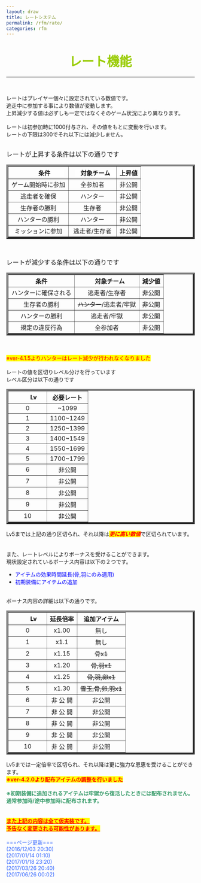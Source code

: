 ```yaml
---
layout: draw
title: レートシステム
permalink: /rfm/rate/
categories: rfm
---
```


<h1><span style="color:rgb(153,204,0);"><strong><span style="font-size:120%;">　　　　　レート機能</span> </strong></span></h1>
<hr><p><br>
</p>
<p>レートはプレイヤー個々に設定されている数値です。<br>
逃走中に参加する事により数値が変動します。<br>
上昇減少する値は必ずしも一定ではなくそのゲーム状況により異なります。<br>
<br>
レートは初参加時に1000付与され、その値をもとに変動を行います。<br>
レートの下限は300でそれ以下には減少しません。<br>
<br>
</p>
<span style="font-size:120%;">レートが上昇する条件は以下の通りです</span><br>
<table border="5" width="365"><thead><tr><th style="text-align:center;">　　<span style="background-color:rgb(255,255,255);">条件 　　</span></th><th style="text-align:center;"><span style="background-color:rgb(255,255,255);">　対象チーム　</span></th><th style="text-align:center;"><span style="background-color:rgb(255,255,255);">上昇値</span></th></tr>
</thead><tbody><tr><td style="text-align:center;">ゲーム開始時に参加</td>
<td style="text-align:center;">全参加者</td>
<td style="text-align:center;">非公開</td>
</tr>
<tr><td style="text-align:center;">逃走者を確保</td>
<td style="text-align:center;">ハンター</td>
<td style="text-align:center;">非公開</td>
</tr>
<tr><td style="text-align:center;">生存者の勝利</td>
<td style="text-align:center;">生存者</td>
<td style="text-align:center;">非公開</td>
</tr>
<tr><td style="text-align:center;">ハンターの勝利</td>
<td style="text-align:center;">ハンター</td>
<td style="text-align:center;">非公開</td>
</tr>
<tr><td style="text-align:center;">ミッションに参加</td>
<td style="text-align:center;">逃走者/生存者</td>
<td style="text-align:center;">非公開</td>
</tr>
</tbody></table>
<br>
<br>
<span style="font-size:120%;">レートが減少する条件は以下の通りです</span><br>
<table border="5" width="403"><thead><tr><th style="text-align:center;">条件</th><th style="text-align:center;">　対象チーム　</th><th style="text-align:center;">減少値<br>
</th></tr>
</thead><tbody><tr><td style="text-align:center;">ハンターに確保される</td>
<td style="text-align:center;">逃走者/生存者</td>
<td style="text-align:center;">非公開</td>
</tr>
<tr><td style="text-align:center;">生存者の勝利</td>
<td style="text-align:center;"><span style="text-decoration:line-through;">ハンター</span>/逃走者/牢獄</td>
<td style="text-align:center;">非公開</td>
</tr>
<tr><td style="text-align:center;">ハンターの勝利</td>
<td style="text-align:center;">逃走者/牢獄</td>
<td style="text-align:center;">非公開</td>
</tr>
<tr><td style="text-align:center;">規定の違反行為</td>
<td style="text-align:center;">全参加者</td>
<td style="text-align:center;">非公開</td>
</tr>
</tbody></table>
<br>
<br>
<span style="color:rgb(255,0,0);"><span style="background-color:rgb(255,255,0);">※ver-4.1.5よりハンターはレート減少が行われなくなりました</span><br>
</span><br>
レートの値を区切りレベル分けを行っています<br>
レベル区分は以下の通りです<br>
<table border="5" width="229"><thead><tr><th style="text-align:center;">　　Lv 　　</th><th style="text-align:center;">必要レート</th></tr>
</thead><tbody><tr><td style="text-align:center;">0</td>
<td style="text-align:center;">~1099</td>
</tr>
<tr><td style="text-align:center;">1</td>
<td style="text-align:center;">1100~1249</td>
</tr>
<tr><td style="text-align:center;">2</td>
<td style="text-align:center;">1250~1399</td>
</tr>
<tr><td style="text-align:center;">3</td>
<td style="text-align:center;">1400~1549</td>
</tr>
<tr><td style="text-align:center;">4</td>
<td style="text-align:center;">1550~1699</td>
</tr>
<tr><td style="text-align:center;">5</td>
<td style="text-align:center;">1700~1799</td>
</tr>
<tr><td style="text-align:center;">6</td>
<td style="text-align:center;">非公開</td>
</tr>
<tr><td style="text-align:center;">7</td>
<td style="text-align:center;">非公開</td>
</tr>
<tr><td style="text-align:center;">8</td>
<td style="text-align:center;">非公開</td>
</tr>
<tr><td style="text-align:center;">9</td>
<td style="text-align:center;">非公開</td>
</tr>
<tr><td style="text-align:center;">10</td>
<td style="text-align:center;">非公開</td>
</tr>
</tbody></table>
Lv5までは上記の通り区切られ、それ以降は<em><strong><span style="color:rgb(255,0,0);background-color:rgb(255,255,0);">更に高い数値</span></strong></em>で区切られています。<br>
<br>
<br>
また、レートレベルによりボーナスを受けることができます。<br>
現状設定されているボーナス内容は以下の２つです。<br>
<ul><li><span style="color:rgb(0,0,255);">アイテムの効果時間延長(骨,羽にのみ適用)</span></li>
<li><span style="color:rgb(0,0,255);">初期装備にアイテムの追加</span></li>
</ul>
<br>
ボーナス内容の詳細は以下の通りです。<br>
<table border="5"><thead><tr><th style="text-align:center;">　　Lv 　　</th><th style="text-align:center;">延長倍率</th><th style="text-align:center;">追加アイテム</th></tr>
</thead><tbody><tr><td style="text-align:center;">0</td>
<td style="text-align:center;">x1.00</td>
<td style="text-align:center;">無し</td>
</tr>
<tr><td style="text-align:center;">1</td>
<td style="text-align:center;">x1.1</td>
<td style="text-align:center;">無し</td>
</tr>
<tr><td style="text-align:center;">2</td>
<td style="text-align:center;">x1.15</td>
<td style="text-align:center;"><span style="text-decoration:line-through;">骨x1</span></td>
</tr>
<tr><td style="text-align:center;">3</td>
<td style="text-align:center;">x1.20</td>
<td style="text-align:center;"><span style="text-decoration:line-through;">骨,羽x1</span></td>
</tr>
<tr><td style="text-align:center;">4</td>
<td style="text-align:center;">x1.25</td>
<td style="text-align:center;"><span style="text-decoration:line-through;">骨,羽,卵x1</span></td>
</tr>
<tr><td style="text-align:center;">5</td>
<td style="text-align:center;">x1.30</td>
<td style="text-align:center;"><span style="text-decoration:line-through;">雪玉,骨,卵,羽x1</span></td>
</tr>
<tr><td style="text-align:center;">6</td>
<td style="text-align:center;">非 公 開</td>
<td style="text-align:center;">非公開</td>
</tr>
<tr><td style="text-align:center;">7</td>
<td style="text-align:center;">非 公 開</td>
<td style="text-align:center;">非公開</td>
</tr>
<tr><td style="text-align:center;">8</td>
<td style="text-align:center;">非 公 開</td>
<td style="text-align:center;">非公開</td>
</tr>
<tr><td style="text-align:center;">9</td>
<td style="text-align:center;">非 公 開</td>
<td style="text-align:center;">非公開</td>
</tr>
<tr><td style="text-align:center;">10</td>
<td style="text-align:center;">非 公 開</td>
<td style="text-align:center;">非公開</td>
</tr>
</tbody></table>
Lv5までは一定倍率で区切られ、それ以降は<span style="background-color:rgb(255,255,255);color:rgb(0,0,0);">更に強力な恩恵</span>を受けることができます。<br>
<strong><span style="background-color:rgb(255,255,0);color:rgb(255,0,0);">※ver-4.2.0より配布アイテムの調整を行いました</span></strong><br>
<br>
<span style="color:rgb(51,153,102);"><strong>※初期装備に追加されるアイテムは牢獄から復活したときには配布されません。<br>
通常参加時/途中参加時に配布されます。</strong></span><br>
<br>
<br>
<span style="text-decoration:underline;background-color:rgb(255,255,0);"><strong><span style="color:rgb(255,0,0);text-decoration:underline;">また上記の内容は全て仮実装です。<br>
</span><span style="color:rgb(255,0,0);text-decoration:underline;">予告なく変更される可能性があります。<br>
<br>
</span></strong></span><span style="color:rgb(51,102,255);">===ページ更新===<br>
 (2016/12/03 20:30)<br>
(2017/01/14 01:10)<br>
</span><span style="color:rgb(51,102,255);">(2017/01/18 23:20)<br>
<span>(2017/03/26 20:40)<br>
<span>(2017/06/26 00:02)</span></span></span><br>
<br>
<br>
